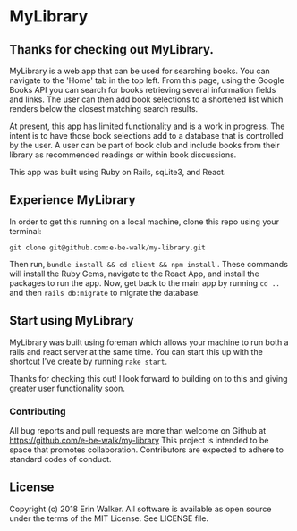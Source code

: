 # MyLibrary

## Thanks for checking out MyLibrary.
MyLibrary is a web app that can be used for searching books. You can navigate to the 'Home' tab in the top left. From this page, using the Google Books API you can search for books retrieving several information fields and links. The user can then add book selections to a shortened list which renders below the closest matching search results.

At present, this app has limited functionality and is a work in progress. The intent is to have those book selections add to a database that is controlled by the user. A user can be part of book club and include books from their library as recommended readings or within book discussions.

This app was built using Ruby on Rails, sqLite3, and React.

## Experience MyLibrary
In order to get this running on a local machine, clone this repo using your terminal:

`git clone git@github.com:e-be-walk/my-library.git`

Then run, `bundle install && cd client && npm install` . These commands will install the Ruby Gems, navigate to the React App, and install the packages to run the app. Now, get back to the main app by running `cd ..` and then `rails db:migrate` to migrate the database.

## Start using MyLibrary
MyLibrary was built using foreman which allows your machine to run both a rails and react server at the same time. You can start this up with the shortcut I've create by running `rake start`.

Thanks for checking this out! I look forward to building on to this and giving greater user functionality soon.

### Contributing
All bug reports and pull requests are more than welcome on Github at https://github.com/e-be-walk/my-library This project is intended to be space that promotes collaboration. Contributors are expected to adhere to standard codes of conduct.

## License
Copyright (c) 2018 Erin Walker. All software is available as open source under the terms of the MIT License. See LICENSE file.
